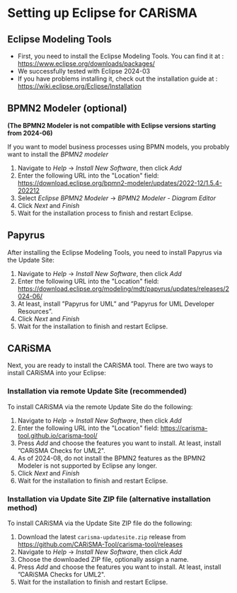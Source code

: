 # Setting up Eclipse for CARiSMA

## Eclipse Modeling Tools
- First, you need to install the Eclipse Modeling Tools. You can find it at : https://www.eclipse.org/downloads/packages/
- We successfully tested with Eclipse 2024-03
- If you have problems installing it, check out the installation guide at : https://wiki.eclipse.org/Eclipse/Installation

## BPMN2 Modeler (optional)
**(The BPMN2 Modeler is not compatible with Eclipse versions starting from 2024-06)**

If you want to model business processes using BPMN models, you probably want to install the *BPMN2 modeler*
1. Navigate to *Help* -> *Install New Software*, then click *Add* 
2. Enter the following URL into the "Location" field: https://download.eclipse.org/bpmn2-modeler/updates/2022-12/1.5.4-202212
3. Select *Eclipse BPMN2 Modeler* -> *BPMN2 Modeler - Diagram Editor*
4. Click *Next* and *Finish*
5. Wait for the installation process to finish and restart Eclipse.

## Papyrus
After installing the Eclipse Modeling Tools, you need to install Papyrus via the Update Site:
1. Navigate to *Help* -> *Install New Software*, then click *Add* 
2. Enter the following URL into the "Location" field: https://download.eclipse.org/modeling/mdt/papyrus/updates/releases/2024-06/
3. At least, install ”Papyrus for UML” and ”Papyrus for UML Developer Resources”.
4. Click *Next* and *Finish*
5. Wait for the installation to finish and restart Eclipse.

## CARiSMA
Next, you are ready to install the CARiSMA tool. There are two ways to install CARiSMA into your Eclipse:

### Installation via remote Update Site (recommended)
To install CARiSMA via the remote Update Site do the following:
1. Navigate to *Help* -> *Install New Software*, then click *Add* 
2. Enter the following URL into the "Location" field: https://carisma-tool.github.io/carisma-tool/
3. Press *Add* and choose the features you want to install. At least, install ”CARiSMA Checks for UML2".
4. As of 2024-08, do not install the BPMN2 features as the BPMN2 Modeler is not supported by Eclipse any longer.
5. Click *Next* and *Finish*
6. Wait for the installation to finish and restart Eclipse.

### Installation via Update Site ZIP file (alternative installation method)
To install CARiSMA via the Update Site ZIP file do the following:
1. Download the latest `carisma-updatesite.zip` release from https://github.com/CARiSMA-Tool/carisma-tool/releases
2. Navigate to *Help* -> *Install New Software*, then click *Add* 
3. Choose the downloaded ZIP file, optionally assign a name.
4. Press *Add* and choose the features you want to install. At least, install ”CARiSMA Checks for UML2".
5. Wait for the installation to finish and restart Eclipse.
